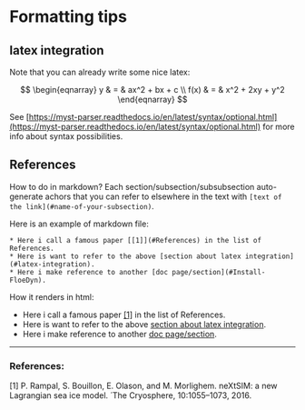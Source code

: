 # Formatting tips

## latex integration
<a name="subseclatex"></a>

Note that you can already write some nice latex:

$$
   \begin{eqnarray}
      y    & = & ax^2 + bx + c \\
      f(x) & = & x^2 + 2xy + y^2
   \end{eqnarray}
$$

See [https://myst-parser.readthedocs.io/en/latest/syntax/optional.html](https://myst-parser.readthedocs.io/en/latest/syntax/optional.html) for more info about syntax possibilities.

## References
How to do in markdown? Each section/subsection/subsubsection auto-generate achors that you can refer to elsewhere in the text with  `[text of the link](#name-of-your-subsection)`. 

Here is an example of markdown file:

```
* Here i call a famous paper [[1]](#References) in the list of References.
* Here is want to refer to the above [section about latex integration](#latex-integration).
* Here i make reference to another [doc page/section](#Install-FloeDyn).

```

How it renders in html:

* Here i call a famous paper [[1]](#References) in the list of References.
* Here is want to refer to the above [section about latex integration](#latex-integration).
* Here i make reference to another [doc page/section](#Install-FloeDyn).

---
### References:

[1] P. Rampal, S. Bouillon, E. Olason, and M. Morlighem. neXtSIM: a new Lagrangian sea ice model.  ́ The Cryosphere, 10:1055–1073, 2016.
